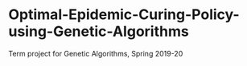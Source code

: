 # Optimal-Epidemic-Curing-Policy-using-Genetic-Algorithms
Term project for Genetic Algorithms, Spring 2019-20
